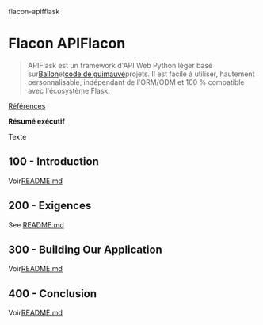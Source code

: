 flacon-apifflask

# Flacon APIFlacon

> APIFlask est un framework d'API Web Python léger basé sur[Ballon](https://github.com/pallets/flask)et[code de guimauve](https://github.com/marshmallow-code)projets. Il est facile à utiliser, hautement personnalisable, indépendant de l'ORM/ODM et 100 % compatible avec l'écosystème Flask.

[Références](./REFERENCES.md)

**Résumé exécutif**

Texte

## 100 - Introduction

Voir[README.md](./100/README.md)

## 200 - Exigences

See [README.md](./200/README.md)

## 300 - Building Our Application

Voir[README.md](./300/README.md)

## 400 - Conclusion

Voir[README.md](./400/README.md)
